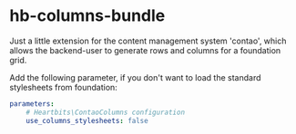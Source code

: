 hb-columns-bundle
===================

Just a little extension for the content management system 'contao', which allows the backend-user to generate rows and columns for a foundation grid.

Add the following parameter, if you don't want to load the standard stylesheets from foundation:
```yaml
parameters:
    # Heartbits\ContaoColumns configuration
    use_columns_stylesheets: false
```